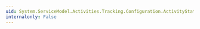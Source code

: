 ```yaml
---
uid: System.ServiceModel.Activities.Tracking.Configuration.ActivityStateQueryElement.ActivityName
internalonly: False
---
```

